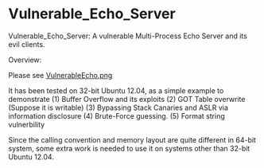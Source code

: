 # Vulnerable_Echo_Server
Vulnerable_Echo_Server: A vulnerable Multi-Process Echo Server and its evil clients.

Overview:

Please see <a href="https://github.com/sheisc/Vulnerable_Echo_Server/blob/master/VulnerableEcho.png"> VulnerableEcho.png</a> 
 

It has been tested on 32-bit Ubuntu 12.04, as a simple example to demonstrate
(1) Buffer Overflow and its exploits
(2) GOT Table overwrite (Suppose it is writable)
(3) Bypassing Stack Canaries and ASLR via information disclosure
(4) Brute-Force guessing.
(5) Format string vulnerbility

Since the calling convention and memory layout are quite different in 64-bit system,
some extra work is needed to use it on systems other than 32-bit Ubuntu 12.04.





